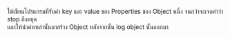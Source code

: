 ให้เขียนโปรแกรมที่รับค่า key และ value ของ Properties ของ Object หนึ่ง จนกว่าจะเจอคำว่า stop ถึงหยุด   
และให้นำค่าเหล่านั้นมาสร้าง Object หลังจากนั้น log object นั้นออกมา

